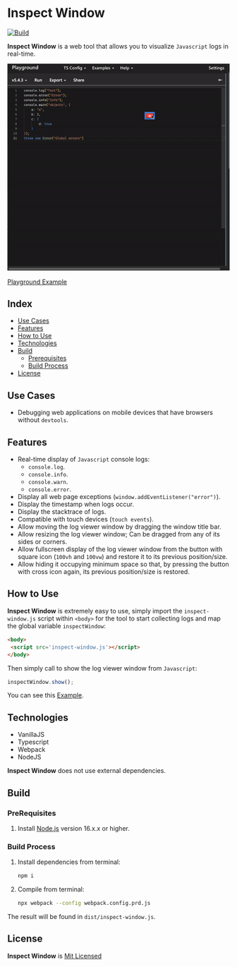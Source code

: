 # Inspect Window

[![Build](https://github.com/lanuaradiego/inspect-window/actions/workflows/build.yml/badge.svg)](https://github.com/lanuaradiego/inspect-window/actions/workflows/build.yml)

**Inspect Window** is a web tool that allows you to visualize `Javascript` logs in real-time.

![alt text](./res/screenshots/log-types.gif)

[Playground Example](https://lanuaradiego.github.io/inspect-window/example/index.html)

## Index

* [Use Cases](#use-cases)
* [Features](#features)
* [How to Use](#how-to-use)
* [Technologies](#technologies)
* [Build](#build)
  * [Prerequisites](#prerequisites)
  * [Build Process](#build-process)
* [License](#license)

## Use Cases

* Debugging web applications on mobile devices that have browsers without `devtools`.

## Features

* Real-time display of `Javascript` console logs:
  * `console.log`.
  * `console.info`.
  * `console.warn`.
  * `console.error`.
* Display all web page exceptions (`window.addEventListener("error")`).
* Display the timestamp when logs occur.
* Display the stacktrace of logs.
* Compatible with touch devices (`touch events`).
* Allow moving the log viewer window by dragging the window title bar.
* Allow resizing the log viewer window; Can be dragged from any of its sides or corners.
* Allow fullscreen display of the log viewer window from the button with square icon (`100vh` and `100vw`) and restore it to its previous position/size.
* Allow hiding it occupying minimum space so that, by pressing the button with cross icon again, its previous position/size is restored.

## How to Use

**Inspect Window** is extremely easy to use, simply import the `inspect-window.js` script within `<body>` for the tool to start collecting logs and map the global variable `inspectWindow`:

```html
<body>
 <script src='inspect-window.js'></script>
</body>
```

Then simply call to show the log viewer window from `Javascript`:

```javascript
inspectWindow.show();
```

You can see this [Example](./example/index.html).

## Technologies

* VanillaJS
* Typescript
* Webpack
* NodeJS

**Inspect Window** does not use external dependencies.

## Build

### PreRequisites

1. Install [Node.js](https://nodejs.org/en/download/current) version 16.x.x or higher.

### Build Process

1. Install dependencies from terminal:

   ```bash
   npm i
   ```

2. Compile from terminal:

   ```bash
   npx webpack --config webpack.config.prd.js
   ```

The result will be found in `dist/inspect-window.js`.

## License

**Inspect Window** is [Mit Licensed](./LICENSE)
